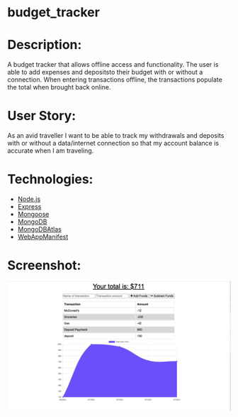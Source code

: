 # budget_tracker

# Description:
A budget tracker that allows offline access and functionality. The user is able to add expenses and depositsto their budget with or without a connection. When entering transactions offline, the transactions populate the total when brought back online.

# User Story:
As an avid traveller I want to be able to track my withdrawals and deposits with or without a data/internet connection so that my account balance is accurate when I am traveling.

# Technologies:
* [Node.js](https://nodejs.org/en/)
* [Express](https://expressjs.com/)
* [Mongoose](https://mongoosejs.com/)
* [MongoDB](https://www.mongodb.com/)
* [MongoDBAtlas](https://www.mongodb.com/cloud/atlas/)
* [WebAppManifest](https://developer.mozilla.org/en-US/docs/Web/Manifest) 

# Screenshot:

![alttext](public/assets/images/budget_tracker.png)

